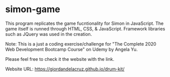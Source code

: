 # simon-game
This program replicates the game fucntionality for Simon in JavaScript. The game itself is runned through HTML, CSS, & JavaScript.
Framework libraries such as JQuery was used in the creation.

Note: This is a just a coding exercise/challenge for "The Complete 2020 Web Development
      Bootcamp Course" on Udemy by Angela Yu.
      
Please feel free to check it the website with the link.

Website URL: https://giordandelacruz.github.io/drum-kit/

